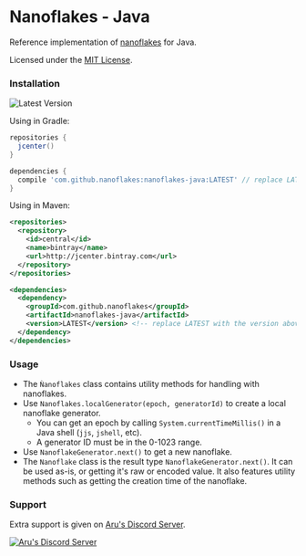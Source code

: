 # Nanoflakes - Java

Reference implementation of [nanoflakes](https://github.com/nanoflakes/nanoflakes) for Java.

Licensed under the [MIT License](https://github.com/nanoflakes/nanoflakes-java/blob/master/LICENSE).

### Installation

![Latest Version](https://api.bintray.com/packages/nanoflakes/maven/nanoflakes-java/images/download.svg)

Using in Gradle:

```gradle
repositories {
  jcenter()
}

dependencies {
  compile 'com.github.nanoflakes:nanoflakes-java:LATEST' // replace LATEST with the version above
}
```

Using in Maven:

```xml
<repositories>
  <repository>
    <id>central</id>
    <name>bintray</name>
    <url>http://jcenter.bintray.com</url>
  </repository>
</repositories>

<dependencies>
  <dependency>
    <groupId>com.github.nanoflakes</groupId>
    <artifactId>nanoflakes-java</artifactId>
    <version>LATEST</version> <!-- replace LATEST with the version above -->
  </dependency>
</dependencies>
```

### Usage

- The `Ǹanoflakes` class contains utility methods for handling with nanoflakes.
- Use `Nanoflakes.localGenerator(epoch, generatorId)` to create a local nanoflake generator.
    - You can get an epoch by calling `System.currentTimeMillis()` in a Java shell (`jjs`, `jshell`, etc).
    - A generator ID must be in the 0-1023 range.
- Use `NanoflakeGenerator.next()` to get a new nanoflake.
- The `Nanoflake` class is the result type `NanoflakeGenerator.next()`. It can be used as-is, or getting it's raw or encoded value. It also features utility methods such as getting the creation time of the nanoflake.

### Support

Extra support is given on [Aru's Discord Server](https://discord.gg/URPghxg).

[![Aru's Discord Server](https://discordapp.com/api/guilds/403934661627215882/embed.png?style=banner2)](https://discord.gg/URPghxg)
